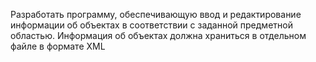 Разработать программу, обеспечивающую ввод и редактирование информации об объектах в соответствии с заданной предметной областью.
Информация об объектах должна храниться в отдельном файле в формате XML

